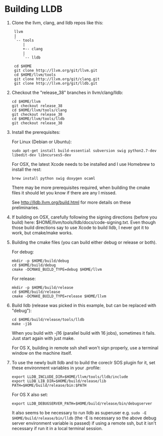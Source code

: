 Building LLDB
=============

1. Clone the llvm, clang, and lldb repos like this:

        llvm
        |
        `-- tools
            |
            +-- clang
            |
            `-- lldb

   ```
	cd $HOME
	git clone http://llvm.org/git/llvm.git
	cd $HOME/llvm/tools
	git clone http://llvm.org/git/clang.git 
	git clone http://llvm.org/git/lldb.git 
   ```

2. Checkout the "release_38" branches in llvm/clang/lldb:

   ```
   cd $HOME/llvm
   git checkout release_38
   cd $HOME/llvm/tools/clang
   git checkout release_38
   cd $HOME/llvm/tools/lldb
   git checkout release_38 
   ```

3. Install the prerequisites:

   For Linux (Debian or Ubuntu):
   ```
   sudo apt-get install build-essential subversion swig python2.7-dev libedit-dev libncurses5-dev
   ```
   
   For OSX, the latest Xcode needs to be installed and I use Homebrew to install the rest:
   ```     
   brew install python swig doxygen ocaml
   ```
   
   There may be more prerequisites required, when building the cmake files it should let
   you know if there are any I missed.

   See http://lldb.llvm.org/build.html for more details on these preliminaries.

4. If building on OSX, carefully following the signing directions (before you build) 
   here: $HOME/llvm/tools/lldb/docs/code-signing.txt. Even though those build directions
   say to use Xcode to build lldb, I never got it to work, but cmake/make works.

5. Building the cmake files (you can build either debug or release or both).

   For debug:
   ```
   mkdir -p $HOME/build/debug    
   cd $HOME/build/debug
   cmake -DCMAKE_BUILD_TYPE=debug $HOME/llvm
   ```
   For release:
   ```
   mkdir -p $HOME/build/release    
   cd $HOME/build/release
   cmake -DCMAKE_BUILD_TYPE=release $HOME/llvm
   ```
6. Build lldb (release was picked in this example, but can be replaced with "debug"):
   ```
   cd $HOME/build/release/tools/lldb
   make -j16
   ```
   When you build with -j16 (parallel build with 16 jobs), sometimes it fails. Just start again with just make.

   For OS X, building in remote ssh shell won't sign properly, use a terminal window on the machine itself.

7. To use the newly built lldb and to build the coreclr SOS plugin for it, set these environment variables in your .profile:
   ```
   export LLDB_INCLUDE_DIR=$HOME/llvm/tools/lldb/include
   export LLDB_LIB_DIR=$HOME/build/release/lib
   PATH=$HOME/build/release/bin:$PATH
   ```
   For OS X also set:
   ```
   export LLDB_DEBUGSERVER_PATH=$HOME/build/release/bin/debugserver
   ```
   It also seems to be necessary to run lldb as superuser e.g. `sudo -E $HOME/build/release/bin/lldb` (the -E is necessary so the above debug server environment variable is passed) if using a remote ssh, but it isn't necessary if run it in a local terminal session.

